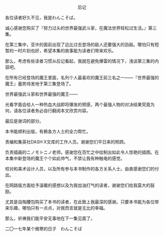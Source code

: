 <p align="center">后记</p>

各位读者好久不见，我是わんこそば。

诚心感谢您购买了『努力过头的世界最强武斗家，在魔法世界轻松过生活。』第三集。

在第三集中，亚许的面前出现了远比过去登场的敌人还要强大的劲敌。哪怕只有短暂的一时片刻也好，希望本集的故事能为读者们带来欢乐。

那么，考虑有些读者习惯从后记看起，我就在避免爆雷的情况下，浅谈第三集的内容吧。

在所有已经登场的魔王里面，名列个人最喜欢的魔王前三名之一——『世界最强的魔王』蓄势待发地于第三集登场了。

世界最强武斗家和世界最强的魔王——

光看字面会给人一种热血大战即将爆发的预感，两个最强人物的对决结果究竟为何，请各位读者务必自行翻阅本文欣赏内容。

最后是谢词的部分。

本书能顺利出版，有赖各方人士的全力帮忙。

责编和集英社DASH X文库的工作人员。谢谢您们平日来的照顾。

负责插画的ニノモトニノ老师。感谢您在百忙之中绘制出如此令人惊艳的插图。在本集中新登场的魔王个个如此帅气，不禁让我有种触电的感觉。

校对和美术设计人员，以及所有参与本书制作的各方关系人士。由衷感谢您们的付出。

在网路版方面给予温暖的感想以及为我加油打气的读者，谢谢您们给我莫大的鼓励。

尤其是自掏腰包购买了本书的读者，在此致上我最深的感谢。只要本书能为各位带来乐趣，哪怕只有一点点，对我而言就是无比的幸福。

那么，祈祷我们能平安无事地在下一集见面了。

二〇一七年某个微寒的日子　わんこそば

